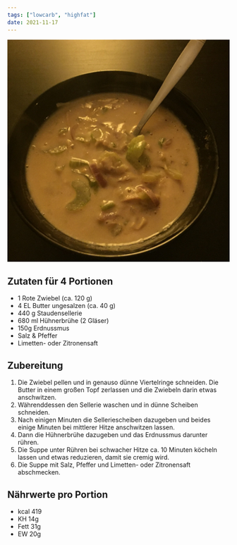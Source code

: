 ```yaml
---
tags: ["lowcarb", "highfat"]
date: 2021-11-17
---
```


![](../img/erdnuss-sellerie-suppe.jpg)

## Zutaten für 4 Portionen
- 1         Rote Zwiebel (ca. 120 g)
- 4 EL      Butter ungesalzen (ca. 40 g)
- 440 g     Staudensellerie
- 680 ml    Hühnerbrühe (2 Gläser)
- 150g      Erdnussmus
- Salz & Pfeffer
- Limetten- oder Zitronensaft

## Zubereitung
1. Die Zwiebel pellen und in genauso dünne Viertelringe schneiden. Die Butter in einem großen Topf zerlassen und die Zwiebeln darin etwas anschwitzen.
1. Währenddessen den Sellerie waschen und in dünne Scheiben schneiden.
1. Nach einigen Minuten die Selleriescheiben dazugeben und beides einige Minuten bei mittlerer Hitze anschwitzen lassen.
1. Dann die Hühnerbrühe dazugeben und das Erdnussmus darunter rühren.
1. Die Suppe unter Rühren bei schwacher Hitze ca. 10 Minuten köcheln lassen und etwas reduzieren, damit sie cremig wird.
1. Die Suppe mit Salz, Pfeffer und Limetten- oder Zitronensaft abschmecken.

## Nährwerte pro Portion
- kcal  419
- KH     14g
- Fett   31g
- EW     20g
